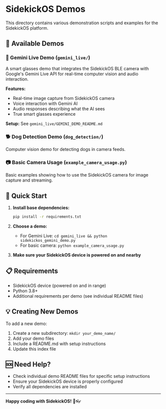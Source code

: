 # SidekickOS Demos

This directory contains various demonstration scripts and examples for the SidekickOS platform.

## 📁 **Available Demos**

### **🤖 Gemini Live Demo** (`gemini_live/`)
A smart glasses demo that integrates the SidekickOS BLE camera with Google's Gemini Live API for real-time computer vision and audio interaction.

**Features:**
- Real-time image capture from SidekickOS camera
- Voice interaction with Gemini AI
- Audio responses describing what the AI sees
- True smart glasses experience

**Setup:** See `gemini_live/GEMINI_DEMO_README.md`

### **🐕 Dog Detection Demo** (`dog_detection/`)
Computer vision demo for detecting dogs in camera feeds.

### **📷 Basic Camera Usage** (`example_camera_usage.py`)
Basic examples showing how to use the SidekickOS camera for image capture and streaming.

## 🚀 **Quick Start**

1. **Install base dependencies:**
   ```bash
   pip install -r requirements.txt
   ```

2. **Choose a demo:**
   - For Gemini Live: `cd gemini_live && python sidekickos_gemini_demo.py`
   - For basic camera: `python example_camera_usage.py`

3. **Make sure your SidekickOS device is powered on and nearby**

## 📋 **Requirements**

- SidekickOS device (powered on and in range)
- Python 3.8+
- Additional requirements per demo (see individual README files)

## 💡 **Creating New Demos**

To add a new demo:

1. Create a new subdirectory: `mkdir your_demo_name/`
2. Add your demo files
3. Include a README.md with setup instructions
4. Update this index file

## 🆘 **Need Help?**

- Check individual demo README files for specific setup instructions
- Ensure your SidekickOS device is properly configured
- Verify all dependencies are installed

---

**Happy coding with SidekickOS!** 🤖👓 